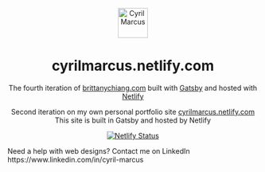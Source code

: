 <p align="center">
  <a href="https://www.linkedin.com/in/cyril-marcus/">
    <img alt="Cyril Marcus" src="src/images/favicon.ico" width="60" />
  </a>
</p>
<h1 align="center">
  cyrilmarcus.netlify.com
</h1>

<p align="center">
  The fourth iteration of <a href="https://brittanychiang.com" target="_blank">brittanychiang.com</a> built with <a href="https://www.gatsbyjs.org/" target="_blank">Gatsby</a> and hosted with <a href="https://www.netlify.com/" target="_blank">Netlify</a>
</p>

<p align="center">
  Second iteration on my own personal portfolio site
<a href="https://cyrilmarcus.netlify.com/" target="_blank"> cyrilmarcus.netlify.com</a>
 This site is built in Gatsby and hosted by Netlify
</p>
<p align="center">
  <a href="https://app.netlify.com/sites/cyrilmarcus/deploys" target="_blank">
    <img src="https://api.netlify.com/api/v1/badges/2ad70956-0d4f-48c3-89d9-12b59aa95369/deploy-status" alt="Netlify Status" />
  </a>
</p>
Need a help with web designs? Contact me on LinkedIn https://www.linkedin.com/in/cyril-marcus
